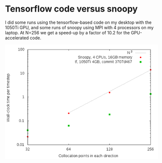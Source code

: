 # Tensorflow code versus snoopy

I did some runs using the tensorflow-based code on my desktop with the 1050Ti GPU, and some runs of snoopy using MPI with 4 processors on my laptop.
At N=256 we get a speed-up by a factor of 10.2 for the GPU-accelerated code.

![Snoopy vs GPU code](./vs_snoopy.png)
